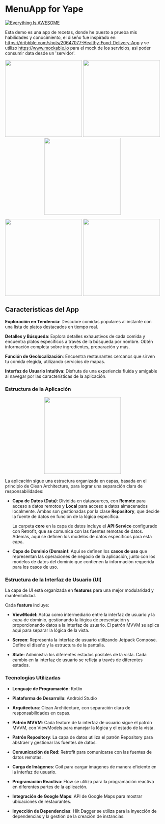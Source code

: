 # MenuApp for Yape

[![Everything Is AWESOME](https://firebasestorage.googleapis.com/v0/b/chatapp-95bb6.appspot.com/o/Untitled%20design-2.png?alt=media&token=41ccf44c-7c51-4db5-bf60-c310bd04a2c6)](https://www.youtube.com/shorts/x75BY98uSBw)


Esta demo es una app de recetas, donde he puesto a prueba mis habilidades y conocimiento, el diseño fue inspirado en https://dribbble.com/shots/20647077-Healthy-Food-Delivery-App y se utilizo https://www.mockable.io para el mock de los servicios, asi poder consumir data desde un 'servidor'. 

<p align="center">
  <img src="https://firebasestorage.googleapis.com/v0/b/chatapp-95bb6.appspot.com/o/Screenshot%202023-08-28%20at%2013.53.35.png?alt=media&token=776830a2-8bb9-4b59-ae6c-27f4fe7f570e" width="250" >
  <img src="https://firebasestorage.googleapis.com/v0/b/chatapp-95bb6.appspot.com/o/Screenshot%202023-08-28%20at%2013.53.55.png?alt=media&token=0cd142ac-8834-48d8-b966-9adc6cb9336c" width="250">
    <img src="https://firebasestorage.googleapis.com/v0/b/chatapp-95bb6.appspot.com/o/Screenshot%202023-08-28%20at%2013.54.05.png?alt=media&token=94a58f92-77a4-46ee-b611-567076ceeac6" width="250" >
</p>

<p align="center">
  <img src="https://firebasestorage.googleapis.com/v0/b/chatapp-95bb6.appspot.com/o/Screenshot%202023-08-28%20at%2013.53.45.png?alt=media&token=6cc1121e-eafe-4781-bea9-8dce312ed47c" width="250">
  <img src="https://firebasestorage.googleapis.com/v0/b/chatapp-95bb6.appspot.com/o/Screenshot%202023-08-28%20at%2013.54.30.png?alt=media&token=2c45ae17-3917-49b3-97b7-9b5d132d2117" width="250">
</p>


## Características del App

**Exploración en Tendencia**: Descubre comidas populares al instante con una lista de platos destacados en tiempo real.

 **Detalles y Búsqueda**: Explora detalles exhaustivos de cada comida y encuentra platos específicos a través de la búsqueda por nombre. Obtén información completa sobre ingredientes, preparación y más.

 **Función de Geolocalización**: Encuentra restaurantes cercanos que sirven tu comida elegida, utilizando servicios de mapas.

 **Interfaz de Usuario Intuitiva**: Disfruta de una experiencia fluida y amigable al navegar por las características de la aplicación.


### Estructura de la Aplicación

<p align="center">
  <img src="https://firebasestorage.googleapis.com/v0/b/chatapp-95bb6.appspot.com/o/DATA%20LAYER.png?alt=media&token=5f1abe01-60be-4303-a827-9fd0eaea08c5)" width="250" >
</p>

La aplicación sigue una estructura organizada en capas, basada en el principio de Clean Architecture, para lograr una separación clara de responsabilidades:

- **Capa de Datos (Data)**: Dividida en datasources, con **Remote** para acceso a datos remotos y **Local** para acceso a datos almacenados localmente. Ambas son gestionadas por la clase **Repository**, que decide la fuente de datos en función de la lógica específica.

  La carpeta **core** en la capa de datos incluye el **API Service** configurado con Retrofit, que se comunica con las fuentes remotas de datos. Además, aquí se definen los modelos de datos específicos para esta capa.

- **Capa de Dominio (Domain)**: Aquí se definen los **casos de uso** que representan las operaciones de negocio de la aplicación, junto con los modelos de datos del dominio que contienen la información requerida para los casos de uso.

### Estructura de la Interfaz de Usuario (UI)

La capa de UI está organizada en **features** para una mejor modularidad y mantenibilidad.

Cada **feature** incluye:

- **ViewModel**: Actúa como intermediario entre la interfaz de usuario y la capa de dominio, gestionando la lógica de presentación y proporcionando datos a la interfaz de usuario. El patrón MVVM se aplica aquí para separar la lógica de la vista.

- **Screen**: Representa la interfaz de usuario utilizando Jetpack Compose. Define el diseño y la estructura de la pantalla.

- **State**: Administra los diferentes estados posibles de la vista. Cada cambio en la interfaz de usuario se refleja a través de diferentes estados.

### Tecnologías Utilizadas

- **Lenguaje de Programación**: Kotlin

- **Plataforma de Desarrollo**: Android Studio

- **Arquitectura**: Clean Architecture, con separación clara de responsabilidades en capas.

- **Patrón MVVM**: Cada feature de la interfaz de usuario sigue el patrón MVVM, con ViewModels para manejar la lógica y el estado de la vista.

- **Patrón Repository**: La capa de datos utiliza el patrón Repository para abstraer y gestionar las fuentes de datos.

- **Comunicación de Red**: Retrofit para comunicarse con las fuentes de datos remotas.

- **Carga de Imágenes**: Coil para cargar imágenes de manera eficiente en la interfaz de usuario.

- **Programación Reactiva**: Flow se utiliza para la programación reactiva en diferentes partes de la aplicación.

- **Integración de Google Maps**: API de Google Maps para mostrar ubicaciones de restaurantes.

- **Inyección de Dependencias**: Hilt Dagger se utiliza para la inyección de dependencias y la gestión de la creación de instancias.

